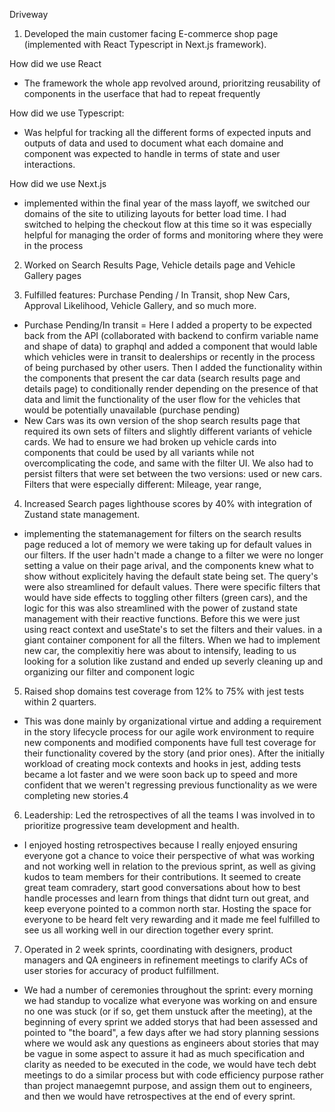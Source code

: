 Driveway

1. Developed the main customer facing E-commerce shop page (implemented with React Typescript in Next.js framework).

How did we use React

- The framework the whole app revolved around, prioritzing reusability of components in the userface that had to repeat frequently

How did we use Typescript:

- Was helpful for tracking all the different forms of expected inputs and outputs of data and used to document what each domaine and component was expected to handle in terms of state and user interactions.

How did we use Next.js

- implemented within the final year of the mass layoff, we switched our domains of the site to utilizing layouts for better load time. I had switched to helping the checkout flow at this time so it was especially helpful for managing the order of forms and monitoring where they were in the process

2. Worked on Search Results Page, Vehicle details page and Vehicle Gallery pages

3. Fulfilled features: Purchase Pending / In Transit, shop New Cars, Approval Likelihood, Vehicle Gallery, and so much more.

- Purchase Pending/In transit = Here I added a property to be expected back from the API (collaborated with backend to confirm variable name and shape of data) to graphql and added a component that would lable which vehicles were in transit to dealerships or recently in the process of being purchased by other users. Then I added the functionality within the components that present the car data (search results page and details page) to conditionally render depending on the presence of that data and limit the functionality of the user flow for the vehicles that would be potentially unavailable (purchase pending)
- New Cars was its own version of the shop search results page that required its own sets of filters and slightly different variants of vehicle cards. We had to ensure we had broken up vehicle cards into components that could be used by all variants while not overcomplicating the code, and same with the filter UI. We also had to persist filters that were set between the two versions: used or new cars. Filters that were especially different: Mileage, year range,

4. Increased Search pages lighthouse scores by 40% with integration of Zustand state management.

- implementing the statemanagement for filters on the search results page reduced a lot of memory we were taking up for default values in our filters. If the user hadn't made a change to a filter we were no longer setting a value on their page arival, and the components knew what to show without explicitely having the default state being set. The query's were also streamlined for default values. There were specific filters that would have side effects to toggling other filters (green cars), and the logic for this was also streamlined with the power of zustand state management with their reactive functions. Before this we were just using react context and useState's to set the filters and their values. in a giant container component for all the filters. When we had to implement new car, the complexitiy here was about to intensify, leading to us looking for a solution like zustand and ended up severly cleaning up and organizing our filter and component logic

5. Raised shop domains test coverage from 12% to 75% with jest tests within 2 quarters.

- This was done mainly by organizational virtue and adding a requirement in the story lifecycle process for our agile work environment to require new components and modified components have full test coverage for their functionality covered by the story (and prior ones). After the initially workload of creating mock contexts and hooks in jest, adding tests became a lot faster and we were soon back up to speed and more confident that we weren't regressing previous functionality as we were completing new stories.4

6. Leadership: Led the retrospectives of all the teams I was involved in to prioritize progressive team development and health.

- I enjoyed hosting retrospectives because I really enjoyed ensuring everyone got a chance to voice their perspective of what was working and not working well in relation to the previous sprint, as well as giving kudos to team members for their contributions. It seemed to create great team comradery, start good conversations about how to best handle processes and learn from things that didnt turn out great, and keep everyone pointed to a common north star. Hosting the space for everyone to be heard felt very rewarding and it made me feel fulfilled to see us all working well in our direction together every sprint.

7. Operated in 2 week sprints, coordinating with designers, product managers and QA engineers in refinement meetings to
   clarify ACs of user stories for accuracy of product fulfillment.

- We had a number of ceremonies throughout the sprint: every morning we had standup to vocalize what everyone was working on and ensure no one was stuck (or if so, get them unstuck after the meeting), at the beginning of every sprint we added storys that had been assessed and pointed to "the board", a few days after we had story planning sessions where we would ask any questions as engineers about stories that may be vague in some aspect to assure it had as much specification and clarity as needed to be executed in the code, we would have tech debt meetings to do a similar process but with code efficiency purpose rather than project manaegemnt purpose, and assign them out to engineers, and then we would have retrospectives at the end of every sprint.
